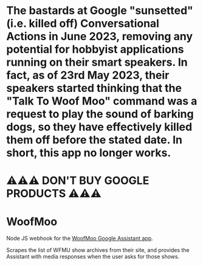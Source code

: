 # The bastards at Google "sunsetted" (i.e. killed off) Conversational Actions in June 2023, removing any potential for hobbyist applications running on their smart speakers. In fact, as of 23rd May 2023, their speakers started thinking that the "Talk To Woof Moo" command was a request to play the sound of barking dogs, so they have effectively killed them off before the stated date. In short, this app no longer works.

# ⚠️⚠️⚠️ DON'T BUY GOOGLE PRODUCTS ⚠️⚠️⚠️

# WoofMoo
Node JS webhook for the [WoofMoo Google Assistant app](https://assistant.google.com/services/a/uid/000000baf69a5aac?hl=en-US).

Scrapes the list of WFMU show archives from their site, and provides the Assistant with media responses when the user asks for those shows.
